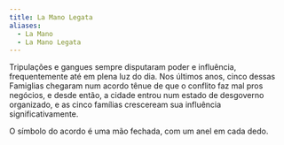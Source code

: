 ```yaml
---
title: La Mano Legata
aliases:
  - La Mano
  - La Mano Legata
---
```

Tripulações e gangues sempre disputaram poder e influência, frequentemente até em plena luz do dia. Nos últimos anos, cinco dessas Famiglias chegaram num acordo tênue de que o conflito faz mal pros negócios, e desde então, a cidade entrou num estado de desgoverno organizado, e as cinco famílias cresceream sua influência significativamente. 

O símbolo do acordo é uma mão fechada, com um anel em cada dedo. 
